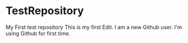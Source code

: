 # TestRepository
My First test repository
This is my first Edit. I am a new Github user. I'm using Github for first time.

